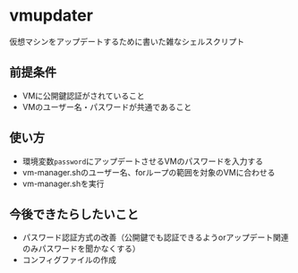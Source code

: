 # vmupdater
仮想マシンをアップデートするために書いた雑なシェルスクリプト

## 前提条件
- VMに公開鍵認証がされていること
- VMのユーザー名・パスワードが共通であること
## 使い方
- 環境変数`password`にアップデートさせるVMのパスワードを入力する
- vm-manager.shのユーザー名、forループの範囲を対象のVMに合わせる
- vm-manager.shを実行
## 今後できたらしたいこと
- パスワード認証方式の改善（公開鍵でも認証できるようorアップデート関連のみパスワードを聞かなくする）
- コンフィグファイルの作成
